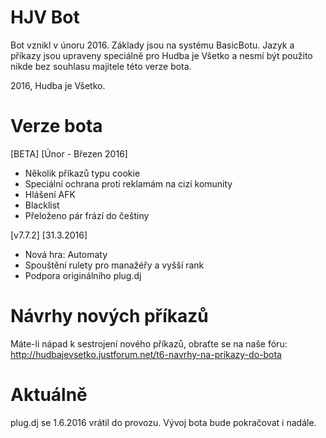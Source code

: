 # HJV Bot

Bot vznikl v únoru 2016. Základy jsou na systému BasicBotu. Jazyk a příkazy jsou upraveny speciálně pro Hudba je Všetko a nesmí být použito nikde bez souhlasu majitele této verze bota. 

2016, Hudba je Všetko.

# Verze bota

[BETA] [Únor - Březen 2016]

- Několik příkazů typu cookie
- Speciální ochrana proti reklamám na cizí komunity
- Hlášení AFK
- Blacklist
- Přeloženo pár frází do češtiny

[v7.7.2] [31.3.2016]

- Nová hra: Automaty
- Spouštění rulety pro manažéřy a vyšší rank
- Podpora originálního plug.dj

# Návrhy nových příkazů

Máte-li nápad k sestrojení nového příkazů, obraťte se na naše fóru:
http://hudbajevsetko.justforum.net/t6-navrhy-na-prikazy-do-bota

# Aktuálně

plug.dj se 1.6.2016 vrátil do provozu. Vývoj bota bude pokračovat i nadále.
